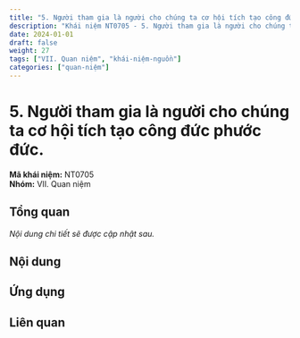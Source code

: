```yaml
---
title: "5. Người tham gia là người cho chúng ta cơ hội tích tạo công đức phước đức."
description: "Khái niệm NT0705 - 5. Người tham gia là người cho chúng ta cơ hội tích tạo công đức phước đức."
date: 2024-01-01
draft: false
weight: 27
tags: ["VII. Quan niệm", "khái-niệm-nguồn"]
categories: ["quan-niệm"]
---
```


# 5. Người tham gia là người cho chúng ta cơ hội tích tạo công đức phước đức.

**Mã khái niệm:** NT0705  
**Nhóm:** VII. Quan niệm

## Tổng quan

*Nội dung chi tiết sẽ được cập nhật sau.*

## Nội dung

<!-- Nội dung chi tiết sẽ được điền vào đây -->

## Ứng dụng

<!-- Cách ứng dụng khái niệm này trong thực tế -->

## Liên quan

<!-- Các khái niệm liên quan khác -->
